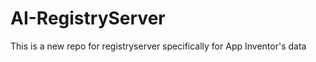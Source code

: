 AI-RegistryServer
=================

This is a new repo for registryserver specifically for App Inventor's data